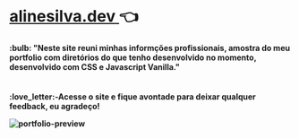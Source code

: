 # <a href=https://alinesilvadev.vercel.app> alinesilva.dev </a> :point_left:
<h4>:bulb: "Neste site reuni minhas informções profissionais, amostra do meu portfolio com diretórios do que tenho desenvolvido no momento, desenvolvido com CSS e Javascript Vanilla." <br/><h4>
<br/>
:love_letter:-Acesse o site e fique avontade para deixar qualquer feedback, eu agradeço! 
<br/>

![portfolio-preview](https://user-images.githubusercontent.com/86479510/148782679-2a98a03d-4097-4787-9cb6-35018d45792e.gif)
